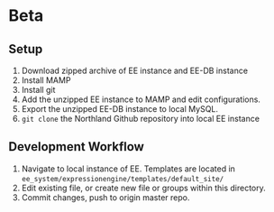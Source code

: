 # Beta

## Setup

1. Download zipped archive of EE instance and EE-DB instance
2. Install MAMP
3. Install git
4. Add the unzipped EE instance to MAMP and edit configurations.
5. Export the unzipped EE-DB instance to local MySQL.
6. `git clone` the Northland Github repository into local EE instance

## Development Workflow

1. Navigate to local instance of EE. Templates are located in `ee_system/expressionengine/templates/default_site/`
2. Edit existing file, or create new file or groups within this directory.
3. Commit changes, push to origin master repo.
